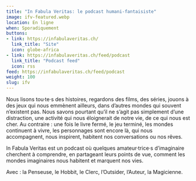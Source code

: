 ```yaml
---
title: "In Fabula Veritas: le podcast humani-fantaisiste"
image: ifv-featured.webp
location: En ligne
when: Sporadiquement
buttons:
- link: https://infabulaveritas.ch/
  link_title: "Site"
  icon: globe-africa
- link: https://infabulaveritas.ch/feed/podcast
  link_title: "Podcast feed"
  icon: rss
feed: https://infabulaveritas.ch/feed/podcast
weight: 100
slug: ifv
---
```


Nous lisons tou·te·s des histoires, regardons des films, des séries, jouons à des jeux qui nous emmènent ailleurs, dans d’autres mondes qui souvent n’existent pas. Nous savons pourtant qu’il ne s’agit pas simplement d’une distraction, une activité qui nous éloignerait de notre vie, de ce qui nous est cher. Au contraire : une fois le livre fermé, le jeu terminé, les mondes continuent à vivre, les personnages sont encore là, qui nous accompagnent, nous inspirent, habitent nos conversations ou nos rêves.

In Fabula Veritas est un podcast où quelques amateur·trice·s d’imaginaire cherchent à comprendre, en partageant leurs points de vue, comment les mondes imaginaires nous habitent et marquent nos vies. 

Avec : la Penseuse, le Hobbit, le Clerc, l’Outsider, l’Auteur, la Magicienne.